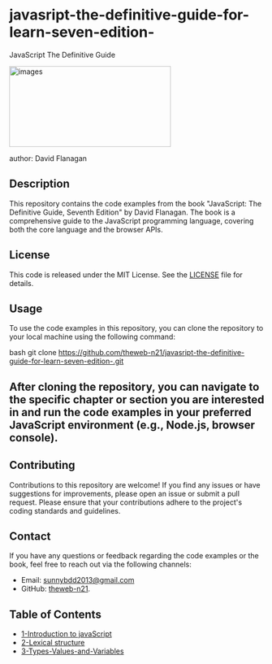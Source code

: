 # javasript-the-definitive-guide-for-learn-seven-edition-
JavaScript The Definitive Guide

<img width="318" height="159" alt="images" src="https://github.com/user-attachments/assets/761981fe-0226-41c8-a198-7f9b07678bec" />

author: David Flanagan
## Description
This repository contains the code examples from the book "JavaScript: The Definitive Guide, Seventh Edition" by David Flanagan. The book is a comprehensive guide to the JavaScript programming language, covering both the core language and the browser APIs.
## License
This code is released under the MIT License. See the [LICENSE](LICENSE) file for details.
## Usage
To use the code examples in this repository, you can clone the repository to your local machine using the following command:

bash 
git clone
https://github.com/theweb-n21/javasript-the-definitive-guide-for-learn-seven-edition-.git

## After cloning the repository, you can navigate to the specific chapter or section you are interested in and run the code examples in your preferred JavaScript environment (e.g., Node.js, browser console).
## Contributing
Contributions to this repository are welcome! If you find any issues or have suggestions for improvements, please open an issue or submit a pull request. Please ensure that your contributions adhere to the project's coding standards and guidelines.
## Contact  
If you have any questions or feedback regarding the code examples or the book, feel free to reach out via the following channels:
- Email: [sunnybdd2013@gmail.com](mailto:sunnybdd2013@gmail.com)
- GitHub: [theweb-n21](https://github.com/theweb-n21 ).

## Table of Contents

- [1-Introduction to javaScript](./1-Introduction%20to%20javaScript/)
- [2-Lexical structure](./2-Lexical%20structure/)
 - [3-Types-Values-and-Variables](./3-Types-Values-and-Variables/)